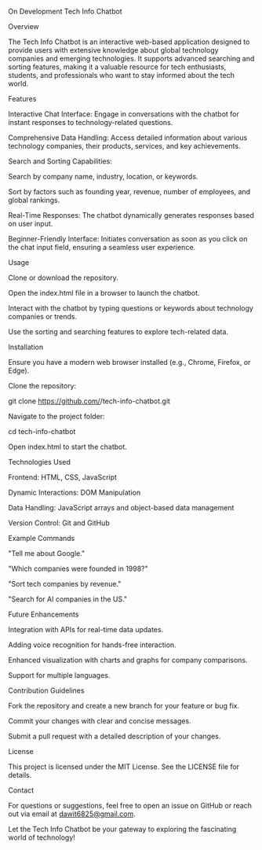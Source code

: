 On Development Tech Info Chatbot

Overview

The Tech Info Chatbot is an interactive web-based application designed to provide users with extensive knowledge about global technology companies and emerging technologies. It supports advanced searching and sorting features, making it a valuable resource for tech enthusiasts, students, and professionals who want to stay informed about the tech world.

Features

Interactive Chat Interface: Engage in conversations with the chatbot for instant responses to technology-related questions.

Comprehensive Data Handling: Access detailed information about various technology companies, their products, services, and key achievements.

Search and Sorting Capabilities:

Search by company name, industry, location, or keywords.

Sort by factors such as founding year, revenue, number of employees, and global rankings.

Real-Time Responses: The chatbot dynamically generates responses based on user input.

Beginner-Friendly Interface: Initiates conversation as soon as you click on the chat input field, ensuring a seamless user experience.

Usage

Clone or download the repository.

Open the index.html file in a browser to launch the chatbot.

Interact with the chatbot by typing questions or keywords about technology companies or trends.

Use the sorting and searching features to explore tech-related data.

Installation

Ensure you have a modern web browser installed (e.g., Chrome, Firefox, or Edge).

Clone the repository:

git clone https://github.com/<your-username>/tech-info-chatbot.git

Navigate to the project folder:

cd tech-info-chatbot

Open index.html to start the chatbot.

Technologies Used

Frontend: HTML, CSS, JavaScript

Dynamic Interactions: DOM Manipulation

Data Handling: JavaScript arrays and object-based data management

Version Control: Git and GitHub

Example Commands

"Tell me about Google."

"Which companies were founded in 1998?"

"Sort tech companies by revenue."

"Search for AI companies in the US."

Future Enhancements

Integration with APIs for real-time data updates.

Adding voice recognition for hands-free interaction.

Enhanced visualization with charts and graphs for company comparisons.

Support for multiple languages.

Contribution Guidelines

Fork the repository and create a new branch for your feature or bug fix.

Commit your changes with clear and concise messages.

Submit a pull request with a detailed description of your changes.

License

This project is licensed under the MIT License. See the LICENSE file for details.

Contact

For questions or suggestions, feel free to open an issue on GitHub or reach out via email at dawit6825@gmail.com.

Let the Tech Info Chatbot be your gateway to exploring the fascinating world of technology!

